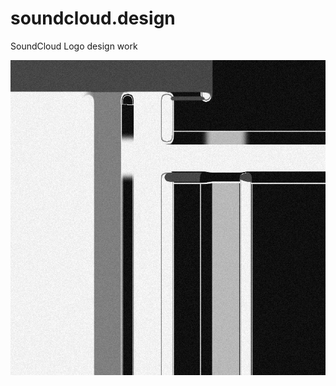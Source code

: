 # soundcloud.design
SoundCloud Logo design work

![Front](https://raw.githubusercontent.com/yuki-nit2a/soundcloud.design/master/logo.png)
